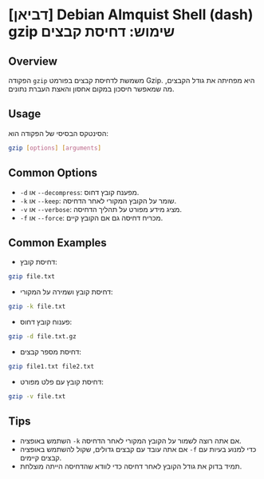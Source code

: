 # [דביאן] Debian Almquist Shell (dash) gzip שימוש: דחיסת קבצים

## Overview
הפקודה `gzip` משמשת לדחיסת קבצים בפורמט Gzip. היא מפחיתה את גודל הקבצים, מה שמאפשר חיסכון במקום אחסון והאצת העברת נתונים.

## Usage
הסינטקס הבסיסי של הפקודה הוא:
```bash
gzip [options] [arguments]
```

## Common Options
- `-d` או `--decompress`: מפענח קובץ דחוס.
- `-k` או `--keep`: שומר על הקובץ המקורי לאחר הדחיסה.
- `-v` או `--verbose`: מציג מידע מפורט על תהליך הדחיסה.
- `-f` או `--force`: מכריח דחיסה גם אם הקובץ קיים.

## Common Examples
- דחיסת קובץ:
```bash
gzip file.txt
```
- דחיסת קובץ ושמירה על המקורי:
```bash
gzip -k file.txt
```
- פענוח קובץ דחוס:
```bash
gzip -d file.txt.gz
```
- דחיסת מספר קבצים:
```bash
gzip file1.txt file2.txt
```
- דחיסת קובץ עם פלט מפורט:
```bash
gzip -v file.txt
```

## Tips
- השתמש באופציה `-k` אם אתה רוצה לשמור על הקובץ המקורי לאחר הדחיסה.
- אם אתה עובד עם קבצים גדולים, שקול להשתמש באופציה `-f` כדי למנוע בעיות עם קבצים קיימים.
- תמיד בדוק את גודל הקובץ לאחר דחיסה כדי לוודא שהדחיסה הייתה מוצלחת.
